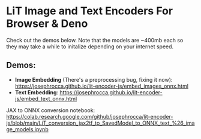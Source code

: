 # LiT Image and Text Encoders For Browser & Deno
Check out the demos below. Note that the models are ~400mb each so they may take a while to initalize depending on your internet speed.

## Demos:
* **Image Embedding** (There's a preprocessing bug, fixing it now): https://josephrocca.github.io/lit-encoder-js/embed_images_onnx.html
* **Text Embedding**: https://josephrocca.github.io/lit-encoder-js/embed_text_onnx.html

JAX to ONNX conversion notebook: https://colab.research.google.com/github/josephrocca/lit-encoder-js/blob/main/LiT_conversion_jax2tf_to_SavedModel_to_ONNX_text_%26_image_models.ipynb
